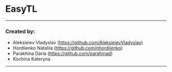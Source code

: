# EasyTL
---
### Created by:
- Aleksieiev Vladyslav (<https://github.com/AleksieievVladyslav>) 
- Hordiienko Nataliia (<https://github.com/nhordiienko>)
- Parakhina Daria (<https://github.com/parahinad>)
- Kochina Kateryna
---
